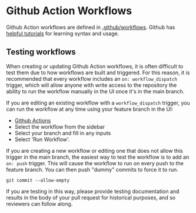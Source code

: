 # Github Action Workflows

Github Action workflows are defined in [.github/workflows](../../.github/workflows). Github has [helpful tutorials](https://docs.github.com/en/actions/learn-github-actions) for learning syntax and usage.

## Testing workflows

When creating or updating Github Action workflows, it is often difficult to test them due to how workflows are built and triggered. For this reason, it is recommended that every workflow includes an `on: workflow_dispatch` trigger, which will allow anyone with write access to the repository the ability to run the workflow manually in the UI once it's in the main branch.

If you are editing an existing workflow with a `workflow_dispatch` trigger, you can run the workflow at any time using your feature branch in the UI:

- [Github Actions](https://github.com/EOLWD/pfml/actions)
- Select the workflow from the sidebar 
- Select your branch and fill in any inputs
- Select 'Run Workflow'.

If you are creating a new workflow or editing one that does not allow this trigger in the main branch, the easiest way to test the workflow is to add an `on: push` trigger. This will cause the workflow to run on every push to the feature branch. You can then push "dummy" commits to force it to run.

```
git commit --allow-empty
```

If you are testing in this way, please provide testing documentation and results in the body of your pull request for historical purposes, and so reviewers can follow along.
